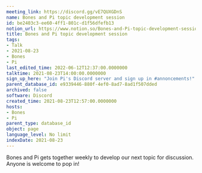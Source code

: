 ```yaml
---
meeting_link: https://discord.gg/vE7QUXGDnS
name: Bones and Pi topic development session
id: be2403c3-ee60-4ff1-801c-d1f56dfefb13
notion_url: https://www.notion.so/Bones-and-Pi-topic-development-session-be2403c3ee604ff1801cd1f56dfefb13
title: Bones and Pi topic development session
tags:
- Talk
- 2021-08-23
- Bones
- Pi
last_edited_time: 2022-06-12T12:37:00.0000000
talktime: 2021-08-23T14:00:00.0000000
sign_up_here: "Join Pi's Discord server and sign up in #annoncements!"
parent_database_id: e9339446-880f-4ef0-8ad7-8ad1f507dded
archived: false
software: Discord
created_time: 2021-08-23T12:57:00.0000000
hosts:
- Bones
- Pi
parent_type: database_id
object: page
language_level: No limit
indexDate: 2021-08-23
---
```


Bones and Pi gets together weekly to develop our next topic for discussion.
Anyone is welcome to pop in!










